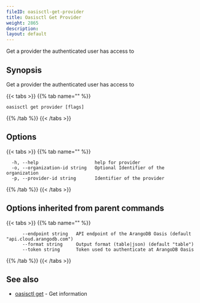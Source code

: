```yaml
---
fileID: oasisctl-get-provider
title: Oasisctl Get Provider
weight: 2865
description: 
layout: default
---
```

Get a provider the authenticated user has access to

## Synopsis

Get a provider the authenticated user has access to

{{< tabs >}}
{{% tab name="" %}}
```
oasisctl get provider [flags]
```
{{% /tab %}}
{{< /tabs >}}

## Options

{{< tabs >}}
{{% tab name="" %}}
```
  -h, --help                     help for provider
  -o, --organization-id string   Optional Identifier of the organization
  -p, --provider-id string       Identifier of the provider
```
{{% /tab %}}
{{< /tabs >}}

## Options inherited from parent commands

{{< tabs >}}
{{% tab name="" %}}
```
      --endpoint string   API endpoint of the ArangoDB Oasis (default "api.cloud.arangodb.com")
      --format string     Output format (table|json) (default "table")
      --token string      Token used to authenticate at ArangoDB Oasis
```
{{% /tab %}}
{{< /tabs >}}

## See also

* [oasisctl get]()	 - Get information

